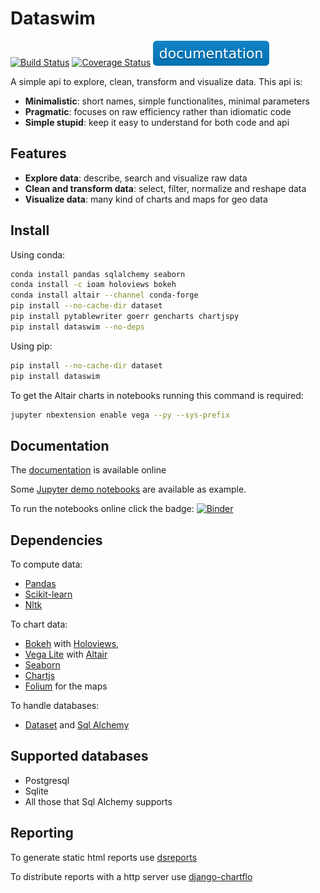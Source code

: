 # Dataswim

[![Build Status](https://travis-ci.org/synw/dataswim.svg?branch=master)](https://travis-ci.org/synw/dataswim) [![Coverage Status](https://coveralls.io/repos/github/synw/dataswim/badge.svg?branch=master)](https://coveralls.io/github/synw/dataswim?branch=master) [![Documentation](docs/img/documentation.svg)](https://dataswim.readthedocs.io/en/latest/index.html)

A simple api to explore, clean, transform and visualize data. This api is:

- **Minimalistic**: short names, simple functionalites, minimal parameters
- **Pragmatic**: focuses on raw efficiency rather than idiomatic code
- **Simple stupid**: keep it easy to understand for both code and api

## Features

- **Explore data**: describe, search and visualize raw data
- **Clean and transform data**: select, filter, normalize and reshape data
- **Visualize data**: many kind of charts and maps for geo data

## Install 

Using conda:

   ```bash
   conda install pandas sqlalchemy seaborn
   conda install -c ioam holoviews bokeh
   conda install altair --channel conda-forge
   pip install --no-cache-dir dataset
   pip install pytablewriter goerr gencharts chartjspy
   pip install dataswim --no-deps
   ```

Using pip:

   ```bash
   pip install --no-cache-dir dataset
   pip install dataswim
   ```

To get the Altair charts in notebooks running this command is required:

   ```bash
   jupyter nbextension enable vega --py --sys-prefix
   ```

## Documentation

The [documentation](https://dataswim.readthedocs.io/en/latest/index.html) is available online

Some [Jupyter demo notebooks](https://github.com/synw/dataswim-notebooks) are available as example. 

To run the notebooks online click the 
badge: [![Binder](https://mybinder.org/badge.svg)](https://mybinder.org/v2/gh/synw/dataswim-notebooks/master)

## Dependencies

To compute data:

- [Pandas](https://github.com/pandas-dev/pandas)
- [Scikit-learn](http://scikit-learn.org)
- [Nltk](https://www.nltk.org/)

To chart data:

- [Bokeh](https://bokeh.pydata.org/en/latest/) with [Holoviews](http://holoviews.org/), 
- [Vega Lite](https://vega.github.io/vega-lite/) with [Altair](https://altair-viz.github.io/) 
- [Seaborn](http://seaborn.pydata.org)
- [Chartjs](http://www.chartjs.org/)
- [Folium](https://github.com/python-visualization/folium) for the maps

To handle databases:

- [Dataset](https://dataset.readthedocs.io/en/latest/) and [Sql Alchemy](http://www.sqlalchemy.org)

## Supported databases

- Postgresql
- Sqlite
- All those that Sql Alchemy supports

## Reporting

To generate static html reports use [dsreports](https://github.com/synw/dsreports)

To distribute reports with a http server use [django-chartflo](https://github.com/synw/django-chartflo)
